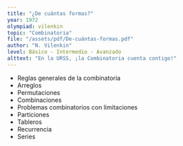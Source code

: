 ```yaml
---
title: "¿De cuántas formas?"
year: 1972
olympiad: vilenkin 
topic: "Combinatoria"
file: "/assets/pdf/De-cuántas-formas.pdf"
author: "N. Vilenkin"
level: Básico - Intermedio - Avanzado
alttext: "En la URSS, ¡la Combinatoria cuenta contigo!"
---
```


<ul class="list-group list-group-flush">
  <li class="list-group-item">Reglas generales de la combinatoria</li>
  <li class="list-group-item">Arreglos</li>
  <li class="list-group-item">Permutaciones</li>
  <li class="list-group-item">Combinaciones</li>
  <li class="list-group-item">Problemas combinatorios con limitaciones</li>
  <li class="list-group-item">Particiones</li>
  <li class="list-group-item">Tableros</li>
  <li class="list-group-item">Recurrencia</li>
  <li class="list-group-item">Series</li>
</ul>